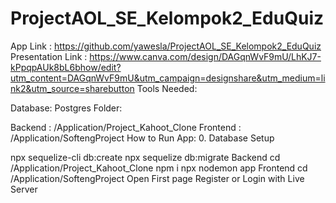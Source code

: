 # ProjectAOL_SE_Kelompok2_EduQuiz
App Link : https://github.com/yawesla/ProjectAOL_SE_Kelompok2_EduQuiz
Presentation Link : https://www.canva.com/design/DAGqnWvF9mU/LhKJ7-kPpqpAUk8bL6bhow/edit?utm_content=DAGqnWvF9mU&utm_campaign=designshare&utm_medium=link2&utm_source=sharebutton
Tools Needed:

Database: Postgres
Folder:

Backend : /Application/Project_Kahoot_Clone
Frontend : /Application/SoftengProject
How to Run App: 0. Database Setup

npx sequelize-cli db:create
npx sequelize db:migrate
Backend
cd /Application/Project_Kahoot_Clone
npm i
npx nodemon app
Frontend
cd /Application/SoftengProject
Open First page Register or Login with Live Server
